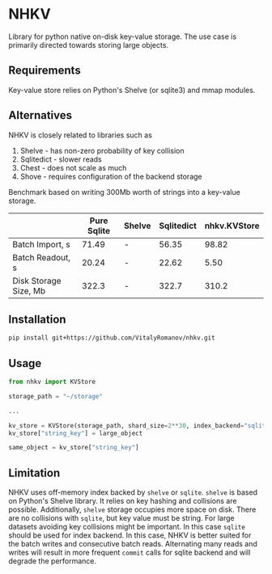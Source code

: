 # NHKV

Library for python native on-disk key-value storage. The use case is primarily directed towards storing large objects.

## Requirements

Key-value store relies on Python's Shelve (or sqlite3) and mmap modules. 

## Alternatives

NHKV is closely related to libraries such as 
1. Shelve - has non-zero probability of key collision
2. Sqlitedict - slower reads
3. Chest - does not scale as much
4. Shove - requires configuration of the backend storage

Benchmark based on writing 300Mb worth of strings into a key-value storage.

| |Pure Sqlite|Shelve|Sqlitedict|nhkv.KVStore|
|---|---|---|---|---|
|Batch Import, s|71.49|-|56.35|98.82|
|Batch Readout, s|20.24|-|22.62|5.50|
|Disk Storage Size, Mb|322.3|-|322.7|310.2|


## Installation

```bash
pip install git+https://github.com/VitalyRomanov/nhkv.git
```

## Usage

```python
from nhkv import KVStore

storage_path = "~/storage"

...

kv_store = KVStore(storage_path, shard_size=2**30, index_backend="sqlite")
kv_store["string_key"] = large_object

same_object = kv_store["string_key"]
```

## Limitation

NHKV uses off-memory index backed by `shelve` or `sqlite`. `shelve` is based on Python's Shelve library. It relies on key hashing and collisions are possible. Additionally, `shelve` storage occupies more space on disk. There are no collisions with `sqlite`, but key value must be string. For large datasets avoiding key collisions might be important. In this case `sqlite` should be used for index backend. In this case, NHKV is better suited for the batch writes and consecutive batch reads. Alternating many reads and writes will result in more frequent `commit` calls for sqlite backend and will degrade the performance.

